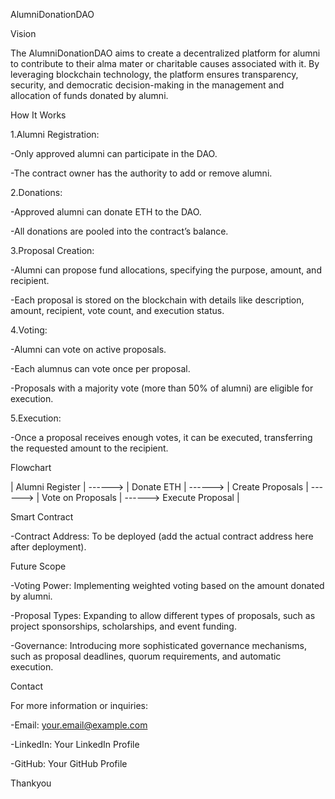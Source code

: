 AlumniDonationDAO

Vision

The AlumniDonationDAO aims to create a decentralized platform for alumni to contribute to their alma mater or charitable causes associated with it. By leveraging blockchain technology, the platform ensures transparency, security, and democratic decision-making in the management and allocation of funds donated by alumni.

   How It Works

1.Alumni Registration:

-Only approved alumni can participate in the DAO.

-The contract owner has the authority to add or remove alumni.

2.Donations:

-Approved alumni can donate ETH to the DAO.

-All donations are pooled into the contract’s balance.

3.Proposal Creation:

-Alumni can propose fund allocations, specifying the purpose, amount, and recipient.

-Each proposal is stored on the blockchain with details like description, amount, recipient, vote count, and execution status.

4.Voting:

-Alumni can vote on active proposals.

-Each alumnus can vote once per proposal.

-Proposals with a majority vote (more than 50% of alumni) are eligible for execution.

5.Execution:

-Once a proposal receives enough votes, it can be executed, transferring the requested amount to the recipient.

  Flowchart



|  Alumni Register |  ------>  |  Donate ETH        |  ------>  |  Create Proposals  |  ------> |  Vote on Proposals | ------> Execute Proposal |

  
  Smart Contract

-Contract Address: To be deployed (add the actual contract address here after deployment).
  
  Future Scope

-Voting Power: Implementing weighted voting based on the amount donated by alumni.

-Proposal Types: Expanding to allow different types of proposals, such as project sponsorships, scholarships, and event funding.

-Governance: Introducing more sophisticated governance mechanisms, such as proposal deadlines, quorum requirements, and automatic execution.

  Contact

For more information or inquiries:

-Email: your.email@example.com

-LinkedIn: Your LinkedIn Profile

-GitHub: Your GitHub Profile

  Thankyou





